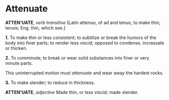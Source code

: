 # Attenuate

**ATTEN'UATE**, _verb transitive_ \[Latin attenuo, of ad and tenuo, to make thin; tenuis; Eng. thin, which see.\]

**1.** To make thin or less consistent; to subtilize or break the humors of the body into finer parts; to render less viscid; opposed to condense, incrassate or thicken.

**2.** To comminute; to break or wear solid substances into finer or very minute parts.

This uninterrupted motion must _attenuate_ and wear away the hardest rocks.

**3.** To make slender; to reduce in thickness.

**ATTEN'UATE**, _adjective_ Made thin, or less viscid; made slender.